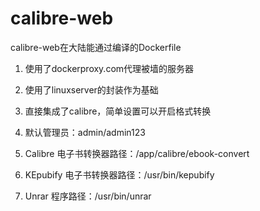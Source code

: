 # calibre-web
calibre-web在大陆能通过编译的Dockerfile

1. 使用了dockerproxy.com代理被墙的服务器
1. 使用了linuxserver的封装作为基础
1. 直接集成了calibre，简单设置可以开启格式转换

1. 默认管理员：admin/admin123
1. Calibre 电子书转换器路径：/app/calibre/ebook-convert
1. KEpubify 电子书转换器路径：/usr/bin/kepubify
1. Unrar 程序路径：/usr/bin/unrar

